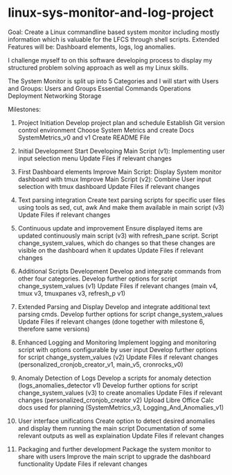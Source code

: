 # linux-sys-monitor-and-log-project

Goal:
Create a Linux commandline based system monitor including mostly information which is valuable for the LFCS through shell scripts.
Extended Features will be: Dashboard elements, logs, log anomalies.

I challenge myself to on this software developing process to display my structured problem solving approach as well as my Linux skills. 

The System Monitor is split up into 5 Categories and I will start with Users and Groups:
Users and Groups
Essential Commands
Operations Deployment
Networking
Storage

Milestones:
1) Project Initiation
Develop project plan and schedule
Establish Git version control environment
Choose System Metrics and create Docs SystemMetrics_v0 and v1
Create README File

2) Initial Development 
Start Developing Main Script (v1): Implementing user input selection menu
Update Files if relevant changes

3) First Dashboard elements
Improve Main Script: Display System monitor dashboard with tmux
Improve Main Script (v2): Combine User input selection with tmux dashboard
Update Files if relevant changes

4) Text parsing integration
Create text parsing scripts for specific user files using tools as sed, cut, awk
And make them available in main script (v3)
Update Files if relevant changes

5) Continuous update and improvement
Ensure displayed items are updated continuously main script (v3) with refresh_pane script. 
Script change_system_values, which do changes so that these changes are visible on the dashboard when it updates
Update Files if relevant changes

6) Additional Scripts Development
Develop and integrate commands from other four categories. 
Develop further options for script change_system_values (v1) 
Update Files if relevant changes 
(main v4, tmux v3, tmuxpanes v3, refresh_p v1)

7) Extended Parsing and Display
Develop and integrate additional text parsing cmds. 
Develop further options for script change_system_values 
Update Files if relevant changes
(done together with milestone 6, therefore same versions)

8) Enhanced Logging and Monitoring 
Implement logging and monitoring script with options configurable by user input
Develop further options for script change_system_values (v2)
Update Files if relevant changes
(personalized_cronjob_creator_v1, main_v5, cronrocks_v0)

9) Anomaly Detection of Logs
Develop a scripts for anomaly detection (logs_anomalies_detector v1)
Develop further options for script change_system_values (v3) to create anomalies
Update Files if relevant changes (personalized_cronjob_creator v2)
Upload Libre Office Calc docs used for planning (SystemMetrics_v3, Logging_And_Anomalies_v1)

10) User interface unifications
Create option to detect desired anomalies and display them running the main script 
Documentation of some relevant outputs as well as explaination
Update Files if relevant changes

11) Packaging and further development
Package the system monitor to share with users 
Improve the main script to upgrade the dashboard functionality 
Update Files if relevant changes
